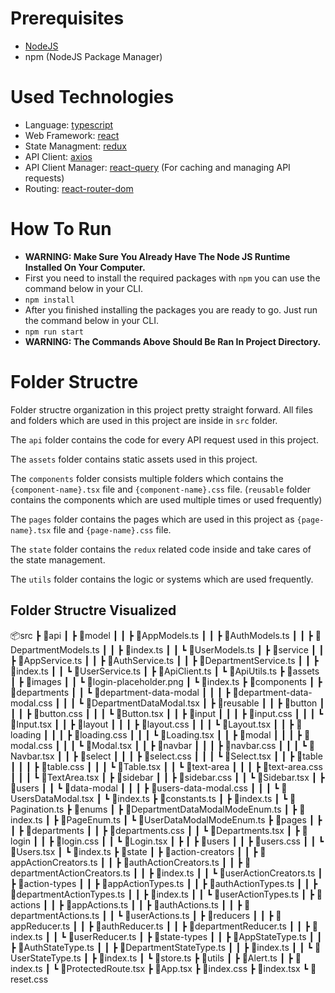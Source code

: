 # Prerequisites

* [NodeJS](https://nodejs.org/en)
* npm (NodeJS Package Manager)

# Used Technologies

* Language: [typescript](https://www.typescriptlang.org/docs/)
* Web Framework: [react](https://react.dev/learn)
* State Managment: [redux](https://redux.js.org/api/api-reference)
* API Client: [axios](https://axios-http.com/docs/intro)
* API Client Manager: [react-query](https://tanstack.com/query/v3/docs/framework/react/overview) (For caching and managing API requests)
* Routing: [react-router-dom](https://reactrouter.com/en/main)

# How To Run
- **WARNING: Make Sure You Already Have The Node JS Runtime Installed On Your Computer.**
- First you need to install the required packages with ``npm`` you can use the command below in your CLI.
- ``
npm install
 ``
- After you finished installing the packages you are ready to go. Just run the command below in your CLI.
- ``
npm run start
``
- **WARNING: The Commands Above Should Be Ran In Project Directory.**

# Folder Structre
Folder structre organization in this project pretty straight forward. All files and folders which are used in this project are inside in `src` folder.

The `api` folder contains the code for every API request used in this project.

The `assets` folder contains static assets used in this project.

The `components` folder consists multiple folders which contains the `{component-name}.tsx` file and `{component-name}.css` file. (`reusable` folder contains the components which are used multiple times or used frequently)

The `pages` folder contains the pages which are used in this project as `{page-name}.tsx` file and `{page-name}.css` file.

The `state` folder contains the `redux` related code inside and take cares of the state management.

The `utils` folder contains the logic or systems which are used frequently.

## Folder Structre Visualized

📦src
 ┣ 📂api
 ┃ ┣ 📂model
 ┃ ┃ ┣ 📜AppModels.ts
 ┃ ┃ ┣ 📜AuthModels.ts
 ┃ ┃ ┣ 📜DepartmentModels.ts
 ┃ ┃ ┣ 📜index.ts
 ┃ ┃ ┗ 📜UserModels.ts
 ┃ ┣ 📂service
 ┃ ┃ ┣ 📜AppService.ts
 ┃ ┃ ┣ 📜AuthService.ts
 ┃ ┃ ┣ 📜DepartmentService.ts
 ┃ ┃ ┣ 📜index.ts
 ┃ ┃ ┗ 📜UserService.ts
 ┃ ┣ 📜ApiClient.ts
 ┃ ┗ 📜ApiUtils.ts
 ┣ 📂assets
 ┃ ┣ 📂images
 ┃ ┃ ┗ 📜login-placeholder.png
 ┃ ┗ 📜index.ts
 ┣ 📂components
 ┃ ┣ 📂departments
 ┃ ┃ ┗ 📂department-data-modal
 ┃ ┃ ┃ ┣ 📜department-data-modal.css
 ┃ ┃ ┃ ┗ 📜DepartmentDataModal.tsx
 ┃ ┣ 📂reusable
 ┃ ┃ ┣ 📂button
 ┃ ┃ ┃ ┣ 📜button.css
 ┃ ┃ ┃ ┗ 📜Button.tsx
 ┃ ┃ ┣ 📂input
 ┃ ┃ ┃ ┣ 📜input.css
 ┃ ┃ ┃ ┗ 📜Input.tsx
 ┃ ┃ ┣ 📂layout
 ┃ ┃ ┃ ┣ 📜layout.css
 ┃ ┃ ┃ ┗ 📜Layout.tsx
 ┃ ┃ ┣ 📂loading
 ┃ ┃ ┃ ┣ 📜loading.css
 ┃ ┃ ┃ ┗ 📜Loading.tsx
 ┃ ┃ ┣ 📂modal
 ┃ ┃ ┃ ┣ 📜modal.css
 ┃ ┃ ┃ ┗ 📜Modal.tsx
 ┃ ┃ ┣ 📂navbar
 ┃ ┃ ┃ ┣ 📜navbar.css
 ┃ ┃ ┃ ┗ 📜Navbar.tsx
 ┃ ┃ ┣ 📂select
 ┃ ┃ ┃ ┣ 📜select.css
 ┃ ┃ ┃ ┗ 📜Select.tsx
 ┃ ┃ ┣ 📂table
 ┃ ┃ ┃ ┣ 📜table.css
 ┃ ┃ ┃ ┗ 📜Table.tsx
 ┃ ┃ ┗ 📂text-area
 ┃ ┃ ┃ ┣ 📜text-area.css
 ┃ ┃ ┃ ┗ 📜TextArea.tsx
 ┃ ┣ 📂sidebar
 ┃ ┃ ┣ 📜sidebar.css
 ┃ ┃ ┗ 📜Sidebar.tsx
 ┃ ┣ 📂users
 ┃ ┃ ┗ 📂data-modal
 ┃ ┃ ┃ ┣ 📜users-data-modal.css
 ┃ ┃ ┃ ┗ 📜UsersDataModal.tsx
 ┃ ┗ 📜index.ts
 ┣ 📂constants.ts
 ┃ ┣ 📜index.ts
 ┃ ┗ 📜Pagination.ts
 ┣ 📂enums
 ┃ ┣ 📜DepartmentDataModalModeEnum.ts
 ┃ ┣ 📜index.ts
 ┃ ┣ 📜PageEnum.ts
 ┃ ┗ 📜UserDataModalModeEnum.ts
 ┣ 📂pages
 ┃ ┣
 ┃ ┣ 📂departments
 ┃ ┃ ┣ 📜departments.css
 ┃ ┃ ┗ 📜Departments.tsx
 ┃ ┣ 📂login
 ┃ ┃ ┣ 📜login.css
 ┃ ┃ ┗ 📜Login.tsx
 ┃ ┣
 ┃ ┣ 📂users
 ┃ ┃ ┣ 📜users.css
 ┃ ┃ ┗ 📜Users.tsx
 ┃ ┗ 📜index.ts
 ┣ 📂state
 ┃ ┣ 📂action-creators
 ┃ ┃ ┣ 📜appActionCreators.ts
 ┃ ┃ ┣ 📜authActionCreators.ts
 ┃ ┃ ┣ 📜departmentActionCreators.ts
 ┃ ┃ ┣ 📜index.ts
 ┃ ┃ ┗ 📜userActionCreators.ts
 ┃ ┣ 📂action-types
 ┃ ┃ ┣ 📜appActionTypes.ts
 ┃ ┃ ┣ 📜authActionTypes.ts
 ┃ ┃ ┣ 📜departmentActionTypes.ts
 ┃ ┃ ┣ 📜index.ts
 ┃ ┃ ┗ 📜userActionTypes.ts
 ┃ ┣ 📂actions
 ┃ ┃ ┣ 📜appActions.ts
 ┃ ┃ ┣ 📜authActions.ts
 ┃ ┃ ┣ 📜departmentActions.ts
 ┃ ┃ ┗ 📜userActions.ts
 ┃ ┣ 📂reducers
 ┃ ┃ ┣ 📜appReducer.ts
 ┃ ┃ ┣ 📜authReducer.ts
 ┃ ┃ ┣ 📜departmentReducer.ts
 ┃ ┃ ┣ 📜index.ts
 ┃ ┃ ┗ 📜userReducer.ts
 ┃ ┣ 📂state-types
 ┃ ┃ ┣ 📜AppStateType.ts
 ┃ ┃ ┣ 📜AuthStateType.ts
 ┃ ┃ ┣ 📜DepartmentStateType.ts
 ┃ ┃ ┣ 📜index.ts
 ┃ ┃ ┗ 📜UserStateType.ts
 ┃ ┣ 📜index.ts
 ┃ ┗ 📜store.ts
 ┣ 📂utils
 ┃ ┣ 📜Alert.ts
 ┃ ┣ 📜index.ts
 ┃ ┗ 📜ProtectedRoute.tsx
 ┣ 📜App.tsx
 ┣ 📜index.css
 ┣ 📜index.tsx
 ┗ 📜reset.css
